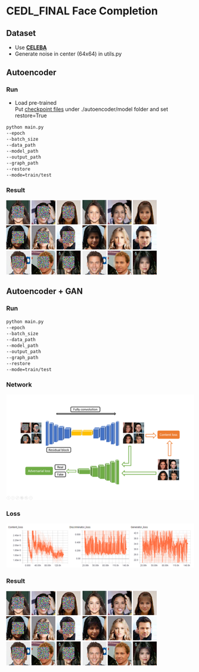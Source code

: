 # CEDL_FINAL Face Completion
## Dataset
* Use [**CELEBA**](http://mmlab.ie.cuhk.edu.hk/projects/CelebA.html)  
* Generate noise in center (64x64) in utils.py
## Autoencoder  
### Run    
* Load pre-trained  
Put [checkpoint files](https://drive.google.com/drive/folders/1aFRcOunF2WOcjL0nBdBYtAWs0u_ksUsr?usp=sharing) under ./autoencoder/model folder and set restore=True 
```
python main.py
--epoch 
--batch_size
--data_path
--model_path
--output_path
--graph_path
--restore
--mode=train/test
```
### Result
<img src='./Readmefile/in_ag.png' width = "200" height = "200"> <img src='./Readmefile/out_a.png' width = "200" height = "200">

## Autoencoder + GAN
### Run
```
python main.py
--epoch 
--batch_size
--data_path
--model_path
--output_path
--graph_path
--restore
--mode=train/test
```
### Network
<img src='./Readmefile/autoencoder_gan_arch.png'>

### Loss
<img src='./Readmefile/loss.png'>

### Result
<img src='./Readmefile/in_ag.png' width = "200" height = "200"> <img src='./Readmefile/out_ag.png' width = "200" height = "200">

